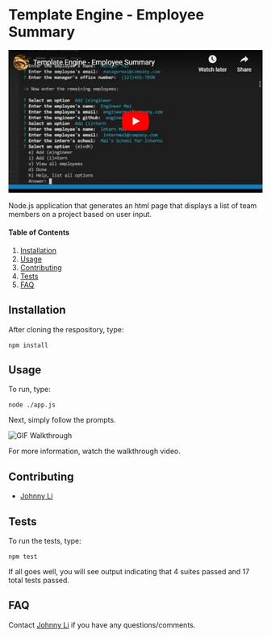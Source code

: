 # Template Engine - Employee Summary 

[![Youtube Walkthrough](fakeyoutubeembed.png)](https://www.youtube.com/watch?v=eESdQ3dbHoM)

Node.js application that generates an html page that displays a list of team members on a project based on user input.

#### Table of Contents

1. [Installation](#installation)
2. [Usage](#usage)
3. [Contributing](#contributing)
4. [Tests](#tests)
5. [FAQ](#faq)

## Installation

After cloning the respository, type: 

```
npm install
```

## Usage

To run, type: 
```
node ./app.js
```

Next, simply follow the prompts.

![GIF Walkthrough](preview.gif)

For more information, watch the walkthrough video.

## Contributing

* [Johnny Li](https://github.com/reptile18)  

## Tests

To run the tests, type:

```
npm test
```

If all goes well, you will see output indicating that 4 suites passed and 17 total tests passed.

## FAQ

Contact [Johnny Li](https://github.com/reptile18) if you have any questions/comments.